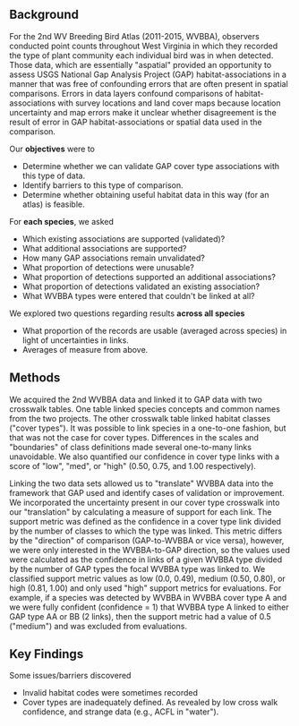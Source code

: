 ## Background
For the 2nd WV Breeding Bird Atlas (2011-2015, WVBBA), observers conducted point counts throughout West Virginia in which they recorded the type of plant community each individual bird was in when detected.  Those data, which are essentially "aspatial" provided an opportunity to assess USGS National Gap Analysis Project (GAP) habitat-associations in a manner that was free of confounding errors that are often present in spatial comparisons.  Errors in data layers confound comparisons of habitat-associations with survey locations and land cover maps because location uncertainty and map errors make it unclear whether disagreement is the result of error in GAP habitat-associations or spatial data used in the comparison.      

Our __objectives__ were to
* Determine whether we can validate GAP cover type associations with this type of data.
* Identify barriers to this type of comparison.
* Determine whether obtaining useful habitat data in this way (for an atlas) is feasible.

For __each species__, we asked
* Which existing associations are supported (validated)?
* What additional associations are supported?
* How many GAP associations remain unvalidated?
* What proportion of detections were unusable?
* What proportion of detections supported an additional associations?
* What proportion of detections validated an existing association?
* What WVBBA types were entered that couldn't be linked at all?

We explored two questions regarding results __across all species__
* What proportion of the records are usable (averaged across species) in light of uncertainties in links.
* Averages of measure from above.

## Methods
We acquired the 2nd WVBBA data and linked it to GAP data with two crosswalk tables.  One table linked species concepts and common names from the two projects.  The other crosswalk table linked habitat classes ("cover types").  It was possible to link species in a one-to-one fashion, but that was not the case for cover types.  Differences in the scales and "boundaries" of class definitions made several one-to-many links unavoidable.  We also quantified our confidence in cover type links with a score of "low", "med", or "high" (0.50, 0.75, and 1.00 respectively).

Linking the two data sets allowed us to "translate" WVBBA data into the framework that GAP used and identify cases of validation or improvement.  We incorporated the uncertainty present in our cover type crosswalk into our "translation" by calculating a measure of support for each link.  The support metric was defined as the confidence in a cover type link divided by the number of classes to which the type was linked.  This metric differs by the "direction" of comparison (GAP-to-WVBBA or vice versa), however, we were only interested in the WVBBA-to-GAP direction, so the values used were calculated as the confidence in links of a given WVBBA type divided by the number of GAP types the focal WVBBA type was linked to.  We classified support metric values as low (0.0, 0.49), medium (0.50, 0.80), or high (0.81, 1.00) and only used "high" support metrics for evaluations.  For example, if a species was detected by WVBBA in WVBBA cover type A and we were fully confident (confidence = 1) that WVBBA type A linked to either GAP type AA or BB (2 links), then the support metric had a value of 0.5 ("medium") and was excluded from evaluations.


## Key Findings

Some issues/barriers discovered
* Invalid habitat codes were sometimes recorded
* Cover types are inadequately defined.  As revealed by low cross walk confidence, and strange data (e.g., ACFL in "water").
